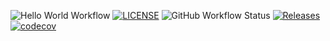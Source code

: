 ![Hello World Workflow](https://img.shields.io/github/actions/workflow/status/40794417KaungKhantPaing/sem/main.yml?branch=master&label=Master%20Build&style=flat-square)
[![LICENSE](https://img.shields.io/github/license/40794417KaungKhantPaing/sem.svg?style=flat-square&label=License)](https://github.com/40794417KaungKhantPaing/sem/blob/master/LICENSE)
![GitHub Workflow Status](https://img.shields.io/github/actions/workflow/status/40794417KaungKhantPaing/sem/main.yml?branch=develop&style=flat-square&label=Develop%20Build)
[![Releases](https://img.shields.io/github/release/40794417KaungKhantPaing/sem/all.svg?style=flat-square&label=Release)](https://github.com/40794417KaungKhantPaing/sem/releases)
[![codecov](https://codecov.io/gh/40794417KaungKhantPaing/sem/graph/badge.svg?token=0OKSM90BSQ)](https://codecov.io/gh/40794417KaungKhantPaing/sem)
